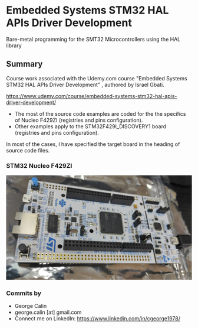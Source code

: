 # Embedded Systems STM32 HAL APIs Driver Development
Bare-metal programming for the SMT32 Microcontrollers using the HAL library

## Summary
Course work associated with the Udemy.com course "Embedded Systems STM32 HAL APIs Driver Development" , authored by Israel Gbati.

https://www.udemy.com/course/embedded-systems-stm32-hal-apis-driver-development/

* The most of the source code examples are coded for the the specifics of  Nucleo F429ZI (registries and pins configuration). 
* Other examples apply to the STM32F429I_DISCOVERY1 board (registries and pins configuration). 

In most of the cases, I have specified the target board in the heading of source code files. 

### STM32 Nucleo F429ZI
![STM32 Nucleo 144 Development Board](STM32_Nucleo_144.jpg)

### Commits by
* George Calin
* george.calin [at] gmail.com
* Connect me on LinkedIn: https://www.linkedin.com/in/cgeorge1978/

